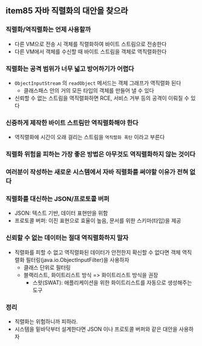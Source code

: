 ## item85 자바 직렬화의 대안을 찾으라

### 직렬화/역직렬화는 언제 사용할까
- 다른 VM으로 전송 시 객체를 직렬화하여 바이트 스트림으로 전송한다
- 다른 VM에서 객체를 수신할 때 바이트 스트림을 객체로 역직렬화한다

### 직렬화는 공격 범위가 너무 넓고 방어하기가 어렵다
- `ObjectInputStream` 의 `readObject` 메서드는 객체 그래프가 역직렬화 된다
  - 클래스패스 안의 거의 모든 타입의 객체를 만들어 낼 수 있다
- 신뢰할 수 없는 스트림을 역직렬화하면 RCE, 서비스 거부 등의 공격이 이뤄질 수 있다

### 신중하게 제작한 바이트 스트림만 역직렬화해야 한다
- 역직렬화에 시간이 오래 걸리는 스트림을 `역직렬화 폭탄` 이라고 부른다

### 직렬화 위험을 피하는 가장 좋은 방법은 아무것도 역직렬화하지 않는 것이다

### 여러분이 작성하는 새로운 시스템에서 자바 직렬화를 써야할 이유가 전혀 없다

### 직렬화를 대신하는 JSON/프로토콜 버퍼
- JSON: 텍스트 기반, 데이터 표현만을 위함
- 프로토콜 버퍼: 이진 표현으로 효율이 높음, 문서를 위한 스키마(타입)을 제공

### 신뢰할 수 없는 데이터는 절대 역직렬화하지 말자
- 직렬화를 피할 수 없고 역직렬화된 데이터가 안전한지 확신할 수 없다면 객체 역직렬화 필터링(java.io.ObjectInputFilter)을 사용하자
  - 클래스 단위로 필터링
  - 블랙리스트, 화이트리스트 방식 => 화이트리스트 방식을 권장
     - 스왓(SWAT): 애플리케이션을 위한 화이트리스트를 자동으로 생성해주는 도구


### 정리
- 직렬화는 위험하니까 피하라.
- 시스템을 밑바닥부터 설계한다면 JSON 이나 프로토콜 버퍼와 같은 대안을 사용하자


